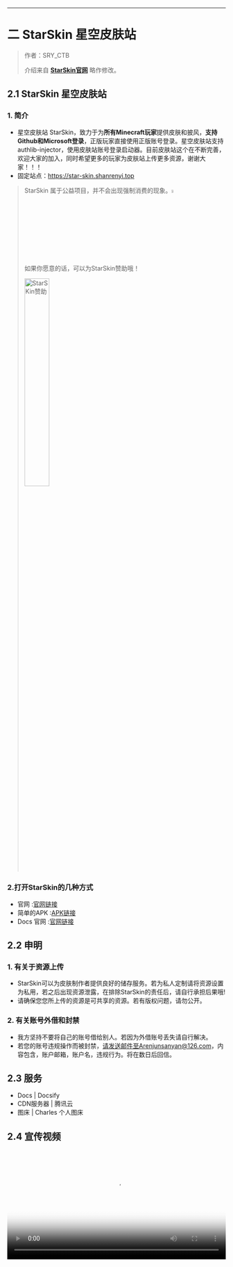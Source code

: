 ------

# 二 StarSkin 星空皮肤站

> 作者：SRY_CTB
>
> 介绍来自  **[StarSkin官网](https://star-skin.shanrenyi.top)** 略作修改。

## 2.1 StarSkin 星空皮肤站

### 1. 简介

- 星空皮肤站 StarSkin，致力于为**所有Minecraft玩家**提供皮肤和披风，**支持Github和Microsoft登录**，正版玩家直接使用正版账号登录。星空皮肤站支持authlib-injector，使用皮肤站账号登录启动器。目前皮肤站这个在不断完善，欢迎大家的加入，同时希望更多的玩家为皮肤站上传更多资源，谢谢大家！！！ 
- 固定站点：https://star-skin.shanrenyi.top


> StarSkin 属于公益项目，并不会出现强制消费的现象。<img src=https://pic-img.shanrenyi.top/i/2023/03/09/80b81f8c-8c26-01ec-d1ce-1c2e3dcdc359.gif width=4% alt="StarSKin"/>
>
> 如果你愿意的话，可以为StarSkin赞助哦！
>
> <img src=https://pic-img.shanrenyi.top/i/2023/03/07/a89eb8f2-d4bd-02dc-4ce9-c3e5d3690f5a.png width=35% alt="StarSKin赞助"/>

### 2.打开StarSkin的几种方式
 - 官网 :[官网链接](https://star-skin.shanrenyi.top)
 - 简单的APK :[APK链接](https://star-skin.shanrenyi.top/apk/StarSkin.apk)
 - Docs 官网 :[官网链接](https://docs.starskin.eu.org)

## 2.2 申明
### 1. 有关于资源上传

 - StarSkin可以为皮肤制作者提供良好的储存服务。若为私人定制请将资源设置为私用，若之后出现资源泄露，在排除StarSkin的责任后，请自行承担后果哦!
 - 请确保您您所上传的资源是可共享的资源。若有版权问题，请勿公开。
 
### 2. 有关账号外借和封禁
 - 我方坚持不要将自己的账号借给别人。若因为外借账号丢失请自行解决。
 - 若您的账号违规操作而被封禁，请发送邮件至Arenjunsanyan@126.com，内容包含，账户邮箱，账户名，违规行为。将在数日后回信。
 
## 2.3 服务
 - Docs | Docsify
 - CDN服务器 | 腾讯云
 - 图床 | Charles 个人图床

## 2.4 宣传视频
<video width="100%" height="auto" controls poster="https://pic-img.shanrenyi.top/i/2023/03/08/a662fd65-290b-03d7-388e-90a1ef700387.png">
  <source src="https://starskin-file-2.shanrenyi.top/d/File-Two/starskin-1.mp4" type="video/mp4">
</video>
